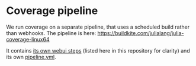 # Coverage pipeline

We run coverage on a separate pipeline, that uses a scheduled build rather than webhooks.
The pipeline is here: https://buildkite.com/julialang/julia-coverage-linux64

It contains [its own webui steps](0_webuiy.ml) (listed here in this repository for clarity) and its own [pipeline.yml](pipeline.yml).
